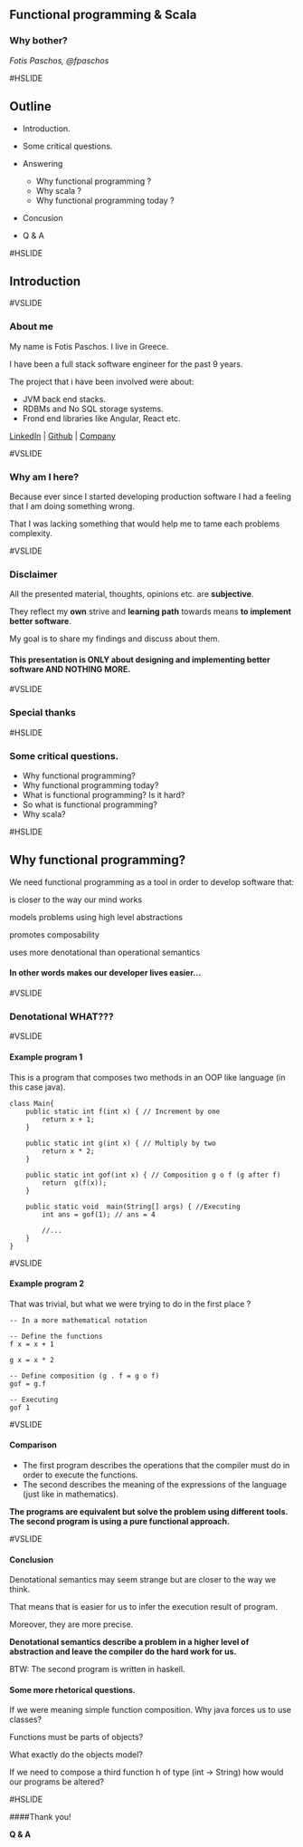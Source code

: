 
## Functional programming & Scala
### Why bother?

_Fotis Paschos, @fpaschos_


#HSLIDE
## Outline
 - Introduction.
 - Some critical questions.
 - Answering
    * Why functional programming ?
    * Why scala ?
    * Why functional programming today ?
    
 - Concusion
 - Q & A 
 

#HSLIDE
## Introduction

#VSLIDE
### About me
 My name is Fotis Paschos.
 I live in Greece.
 
 I have been a full stack software engineer for the past 9 years.
 
 The project that i have been involved were about:
 - JVM back end stacks.
 - RDBMs and No SQL storage systems.
 - Frond end libraries like Angular, React etc.
 
 [LinkedIn]() |
 [Github]() |
 [Company]()
 
#VSLIDE
### Why am I here?

Because ever since I started developing production software I had a feeling that 
I am doing something wrong.

That I was lacking something that would help me to tame each problems complexity.

#VSLIDE
### Disclaimer
All the presented material, thoughts, opinions etc. are __subjective__. 
 
They reflect my __own__ strive and __learning path__ towards means __to implement better software__.
 
My goal is to share my findings and discuss about them.
 
#### This presentation is ONLY about designing and implementing better software  AND NOTHING MORE.  
 

#VSLIDE
### Special thanks

#HSLIDE
### Some critical questions.
 - Why functional programming?
 - Why functional programming today?
 - What is functional programming? Is it hard?
 - So what is functional programming?
 - Why scala?


 

#HSLIDE
## Why functional programming?
We need functional programming as a tool in order to develop software that:

is closer to the way our mind works

models problems using high level abstractions

promotes composability

uses more denotational than operational semantics
 
#### In other words makes our developer lives easier...

#VSLIDE
### Denotational WHAT???

#VSLIDE
#### Example program 1
This is a program that composes two methods in an OOP like language (in this case java).

```
class Main{
    public static int f(int x) { // Increment by one
        return x + 1;
    }
    
    public static int g(int x) { // Multiply by two
        return x * 2;
    } 
    
    public static int gof(int x) { // Composition g o f (g after f)
        return  g(f(x));
    }
    
    public static void  main(String[] args) { //Executing
        int ans = gof(1); // ans = 4
        
        //...
    }
}
```

#VSLIDE
#### Example program 2
That was trivial, but what we were trying to do in the first place ? 

```
-- In a more mathematical notation

-- Define the functions
f x = x + 1

g x = x * 2

-- Define composition (g . f = g o f)
gof = g.f 

-- Executing
gof 1 

```

#VSLIDE
#### Comparison
- The first program describes the operations that the compiler must do in order to execute the functions.
- The second describes the meaning of the expressions of the language (just like in mathematics).

__The programs are equivalent but solve the problem using different tools.__
__The second program is using a pure functional approach.__

#VSLIDE

#### Conclusion
Denotational semantics may seem strange but are closer to the way we think.

That means that is easier for us to infer the execution result of program.

Moreover, they are more precise.

__Denotational semantics describe a problem in a higher level of abstraction 
and leave the compiler do the hard work for us.__

BTW: The second program is written in haskell.

#### Some more rhetorical questions.
If we were meaning simple function composition. Why java forces us to use classes?

Functions must be parts of objects?

What exactly do the objects model?

If we need to compose a third function h of type (int -> String) how would our 
programs be altered?

#HSLIDE

####Thank you!

__Q & A__
